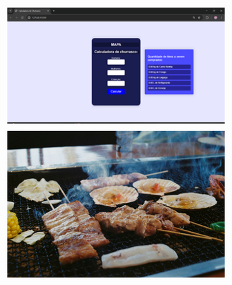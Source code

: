 ![Captura de Tela](https://github.com/MIGUELEDL/Calculadora-de-Churrasco/blob/main/Imagens/calculadora.png?raw=true)

![Captura de Tela](Imagens/churrasco.jpg)
